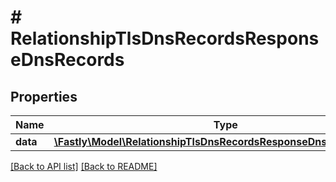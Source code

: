 # # RelationshipTlsDnsRecordsResponseDnsRecords

## Properties

Name | Type | Description | Notes
------------ | ------------- | ------------- | -------------
**data** | [**\Fastly\Model\RelationshipTlsDnsRecordsResponseDnsRecordsData[]**](RelationshipTlsDnsRecordsResponseDnsRecordsData.md) |  | [optional] 


[[Back to API list]](../../README.md#endpoints) [[Back to README]](../../README.md)
